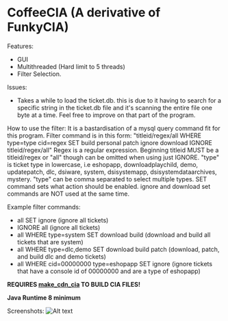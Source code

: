 # CoffeeCIA (A derivative of FunkyCIA)

Features:
- GUI
- Multithreaded (Hard limit to 5 threads)
- Filter Selection.


Issues:
- Takes a while to load the ticket.db. this is due to it having to search for a specific string in the ticket.db file and it's scanning the entire file one byte at a time. Feel free to improve on that part of the program.

How to use the filter:  It is a bastardisation of a mysql query command fit for this program.  Filter command is in this form: "titleid/regex/all WHERE type=type cid=regex SET build personal patch ignore download IGNORE titleid/regex/all"  Regex is a regular expression.  Beginning titleid MUST be a titleid/regex or "all" though can be omitted when using just IGNORE.  "type" is ticket type in lowercase, i.e eshopapp, downloadplaychild, demo, updatepatch, dlc, dsiware, system, dsisystemapp, dsisystemdataarchives, mystery. "type" can be comma separated to select multiple types.  SET command sets what action should be enabled.  ignore and download set commands are NOT used at the same time.

Example filter commands:
- all SET ignore (ignore all tickets)
- IGNORE all (ignore all tickets)
- all WHERE type=system SET download build (download and build all tickets that are system)
- all WHERE type=dlc,demo SET download build patch (download, patch, and build dlc and demo tickets)
- all WHERE cid=00000000 type=eshopapp SET ignore (ignore tickets that have a console id of 00000000 and are a type of eshopapp)

**REQUIRES [make_cdn_cia](https://github.com/ctrdev/ctrsdk/tree/master/tools/make_cdn_cia) TO BUILD CIA FILES!**

**Java Runtime 8 minimum**


Screenshots:
![Alt text](http://s5.postimg.org/wbb3csfrb/Screenshot.png)
